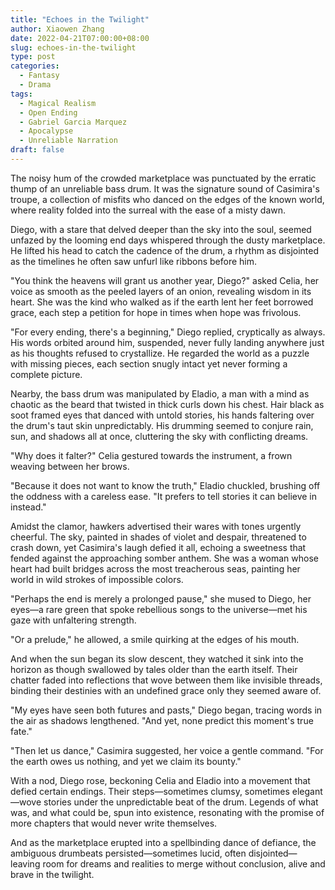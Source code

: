 ```yaml
---
title: "Echoes in the Twilight"
author: Xiaowen Zhang
date: 2022-04-21T07:00:00+08:00
slug: echoes-in-the-twilight
type: post
categories:
  - Fantasy
  - Drama
tags:
  - Magical Realism
  - Open Ending
  - Gabriel Garcia Marquez
  - Apocalypse
  - Unreliable Narration
draft: false
---
```


The noisy hum of the crowded marketplace was punctuated by the erratic thump of an unreliable bass drum. It was the signature sound of Casimira's troupe, a collection of misfits who danced on the edges of the known world, where reality folded into the surreal with the ease of a misty dawn.

Diego, with a stare that delved deeper than the sky into the soul, seemed unfazed by the looming end days whispered through the dusty marketplace. He lifted his head to catch the cadence of the drum, a rhythm as disjointed as the timelines he often saw unfurl like ribbons before him.

"You think the heavens will grant us another year, Diego?" asked Celia, her voice as smooth as the peeled layers of an onion, revealing wisdom in its heart. She was the kind who walked as if the earth lent her feet borrowed grace, each step a petition for hope in times when hope was frivolous.

"For every ending, there's a beginning," Diego replied, cryptically as always. His words orbited around him, suspended, never fully landing anywhere just as his thoughts refused to crystallize. He regarded the world as a puzzle with missing pieces, each section snugly intact yet never forming a complete picture.

Nearby, the bass drum was manipulated by Eladio, a man with a mind as chaotic as the beard that twisted in thick curls down his chest. Hair black as soot framed eyes that danced with untold stories, his hands faltering over the drum's taut skin unpredictably. His drumming seemed to conjure rain, sun, and shadows all at once, cluttering the sky with conflicting dreams.

"Why does it falter?" Celia gestured towards the instrument, a frown weaving between her brows.

"Because it does not want to know the truth," Eladio chuckled, brushing off the oddness with a careless ease. "It prefers to tell stories it can believe in instead."

Amidst the clamor, hawkers advertised their wares with tones urgently cheerful. The sky, painted in shades of violet and despair, threatened to crash down, yet Casimira's laugh defied it all, echoing a sweetness that fended against the approaching somber anthem. She was a woman whose heart had built bridges across the most treacherous seas, painting her world in wild strokes of impossible colors.

"Perhaps the end is merely a prolonged pause," she mused to Diego, her eyes—a rare green that spoke rebellious songs to the universe—met his gaze with unfaltering strength.

"Or a prelude," he allowed, a smile quirking at the edges of his mouth.

And when the sun began its slow descent, they watched it sink into the horizon as though swallowed by tales older than the earth itself. Their chatter faded into reflections that wove between them like invisible threads, binding their destinies with an undefined grace only they seemed aware of.

"My eyes have seen both futures and pasts," Diego began, tracing words in the air as shadows lengthened. "And yet, none predict this moment's true fate."

"Then let us dance," Casimira suggested, her voice a gentle command. "For the earth owes us nothing, and yet we claim its bounty."

With a nod, Diego rose, beckoning Celia and Eladio into a movement that defied certain endings. Their steps—sometimes clumsy, sometimes elegant—wove stories under the unpredictable beat of the drum. Legends of what was, and what could be, spun into existence, resonating with the promise of more chapters that would never write themselves.

And as the marketplace erupted into a spellbinding dance of defiance, the ambiguous drumbeats persisted—sometimes lucid, often disjointed—leaving room for dreams and realities to merge without conclusion, alive and brave in the twilight.
